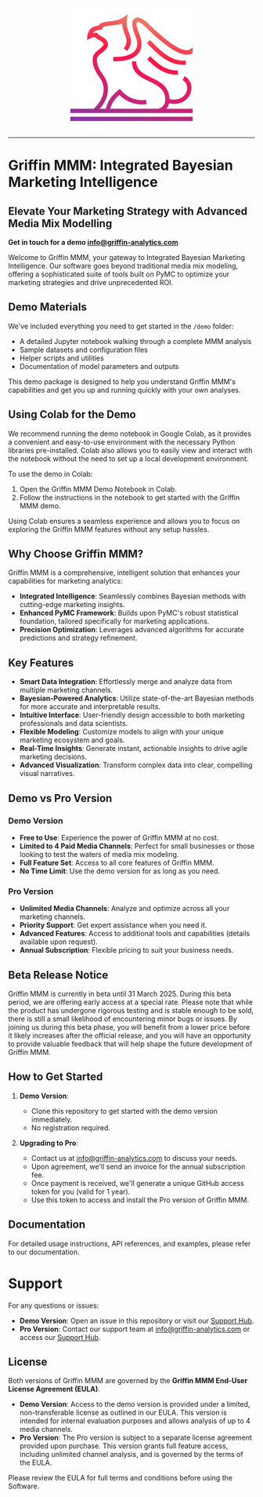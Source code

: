 <p align="center">
  <img src="images/logo.png" alt="Griffin Logo">
</p>

----

# Griffin MMM: Integrated Bayesian Marketing Intelligence

## Elevate Your Marketing Strategy with Advanced Media Mix Modelling

**Get in touch for a demo info@griffin-analytics.com**

Welcome to Griffin MMM, your gateway to Integrated Bayesian Marketing Intelligence. Our software goes beyond traditional media mix modeling, offering a sophisticated suite of tools built on PyMC to optimize your marketing strategies and drive unprecedented ROI.

## Demo Materials
We've included everything you need to get started in the `/demo` folder:
- A detailed Jupyter notebook walking through a complete MMM analysis
- Sample datasets and configuration files
- Helper scripts and utilities
- Documentation of model parameters and outputs

This demo package is designed to help you understand Griffin MMM's capabilities and get you up and running quickly with your own analyses.

## Using Colab for the Demo

We recommend running the demo notebook in Google Colab, as it provides a convenient and easy-to-use environment with the necessary Python libraries pre-installed. Colab also allows you to easily view and interact with the notebook without the need to set up a local development environment.

To use the demo in Colab:

1. Open the Griffin MMM Demo Notebook in Colab.
2. Follow the instructions in the notebook to get started with the Griffin MMM demo.

Using Colab ensures a seamless experience and allows you to focus on exploring the Griffin MMM features without any setup hassles.

## Why Choose Griffin MMM?

Griffin MMM is a comprehensive, intelligent solution that enhances your capabilities for marketing analytics:

- **Integrated Intelligence**: Seamlessly combines Bayesian methods with cutting-edge marketing insights.
- **Enhanced PyMC Framework**: Builds upon PyMC's robust statistical foundation, tailored specifically for marketing applications.
- **Precision Optimization**: Leverages advanced algorithms for accurate predictions and strategy refinement.

## Key Features

- **Smart Data Integration**: Effortlessly merge and analyze data from multiple marketing channels.
- **Bayesian-Powered Analytics**: Utilize state-of-the-art Bayesian methods for more accurate and interpretable results.
- **Intuitive Interface**: User-friendly design accessible to both marketing professionals and data scientists.
- **Flexible Modeling**: Customize models to align with your unique marketing ecosystem and goals.
- **Real-Time Insights**: Generate instant, actionable insights to drive agile marketing decisions.
- **Advanced Visualization**: Transform complex data into clear, compelling visual narratives.

## Demo vs Pro Version

### Demo Version

- **Free to Use**: Experience the power of Griffin MMM at no cost.
- **Limited to 4 Paid Media Channels**: Perfect for small businesses or those looking to test the waters of media mix modeling.
- **Full Feature Set**: Access to all core features of Griffin MMM.
- **No Time Limit**: Use the demo version for as long as you need.

### Pro Version

- **Unlimited Media Channels**: Analyze and optimize across all your marketing channels.
- **Priority Support**: Get expert assistance when you need it.
- **Advanced Features**: Access to additional tools and capabilities (details available upon request).
- **Annual Subscription**: Flexible pricing to suit your business needs.

## Beta Release Notice

Griffin MMM is currently in beta until 31 March 2025. During this beta period, we are offering early access at a special rate. Please note that while the product has undergone rigorous testing and is stable enough to be sold, there is still a small likelihood of encountering minor bugs or issues. By joining us during this beta phase, you will benefit from a lower price before it likely increases after the official release, and you will have an opportunity to provide valuable feedback that will help shape the future development of Griffin MMM.

## How to Get Started

1. **Demo Version**: 
   - Clone this repository to get started with the demo version immediately.
   - No registration required.

2. **Upgrading to Pro**:
   - Contact us at info@griffin-analytics.com to discuss your needs.
   - Upon agreement, we'll send an invoice for the annual subscription fee.
   - Once payment is received, we'll generate a unique GitHub access token for you (valid for 1 year).
   - Use this token to access and install the Pro version of Griffin MMM.

## Documentation
For detailed usage instructions, API references, and examples, please refer to our documentation.

# Support
For any questions or issues:

- **Demo Version**: Open an issue in this repository or visit our [Support Hub](https://support.griffin-analytics.com/).
- **Pro Version**: Contact our support team at info@griffin-analytics.com or access our [Support Hub](https://support.griffin-analytics.com/).

## License
Both versions of Griffin MMM are governed by the **Griffin MMM End-User License Agreement (EULA)**.

- **Demo Version**: Access to the demo version is provided under a limited, non-transferable license as outlined in our EULA. This version is intended for internal evaluation purposes and allows analysis of up to 4 media channels.
- **Pro Version**: The Pro version is subject to a separate license agreement provided upon purchase. This version grants full feature access, including unlimited channel analysis, and is governed by the terms of the EULA.

Please review the EULA for full terms and conditions before using the Software.
